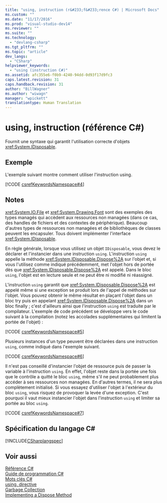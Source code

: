 ```yaml
---
title: "using, instruction (r&#233;f&#233;rence C#) | Microsoft Docs"
ms.custom: ""
ms.date: "11/17/2016"
ms.prod: "visual-studio-dev14"
ms.reviewer: ""
ms.suite: ""
ms.technology: 
  - "devlang-csharp"
ms.tgt_pltfrm: ""
ms.topic: "article"
dev_langs: 
  - "CSharp"
helpviewer_keywords: 
  - "using (instruction C#)"
ms.assetid: afc355e6-f0b9-4240-94dd-0d93f17d9fc3
caps.latest.revision: 31
caps.handback.revision: 31
author: "BillWagner"
ms.author: "wiwagn"
manager: "wpickett"
translationtype: Human Translation
---
```

# using, instruction (r&#233;f&#233;rence C#)
Fournit une syntaxe qui garantit l'utilisation correcte d'objets <xref:System.IDisposable>.  
  
## Exemple  
 L'exemple suivant montre comment utiliser l'instruction using.  
  
 [!CODE [csrefKeywordsNamespace#4](../CodeSnippet/VS_Snippets_VBCSharp/csrefKeywordsNamespace#4)]  
  
## Notes  
 <xref:System.IO.File> et <xref:System.Drawing.Font> sont des exemples des types managés qui accèdent aux ressources non managées \(dans ce cas, des handles de fichiers et des contextes de périphérique\).  Beaucoup d'autres types de ressources non managées et de bibliothèques de classes peuvent les encapsuler.  Tous doivent implémenter l'interface <xref:System.IDisposable>.  
  
 En règle générale, lorsque vous utilisez un objet `IDisposable`, vous devez le déclarer et l'instancier dans une instruction `using`.  L'instruction `using` appelle la méthode <xref:System.IDisposable.Dispose%2A> sur l'objet et, si vous l'utilisez comme indiqué précédemment, met l'objet hors de portée dès que <xref:System.IDisposable.Dispose%2A> est appelé.  Dans le bloc `using`, l'objet est en lecture seule et ne peut être ni modifié ni réassigné.  
  
 L'instruction `using` garantit que <xref:System.IDisposable.Dispose%2A> est appelé même si une exception se produit lors de l'appel de méthodes sur l'objet.  Vous pouvez obtenir le même résultat en plaçant l'objet dans un bloc try puis en appelant <xref:System.IDisposable.Dispose%2A> dans un bloc finally ; c'est d'ailleurs ainsi que l'instruction `using` est traduite par le compilateur.  L'exemple de code précédent se développe vers le code suivant à la compilation \(notez les accolades supplémentaires qui limitent la portée de l'objet\) :  
  
 [!CODE [csrefKeywordsNamespace#5](../CodeSnippet/VS_Snippets_VBCSharp/csrefKeywordsNamespace#5)]  
  
 Plusieurs instances d'un type peuvent être déclarées dans une instruction `using`, comme indiqué dans l'exemple suivant.  
  
 [!CODE [csrefKeywordsNamespace#6](../CodeSnippet/VS_Snippets_VBCSharp/csrefKeywordsNamespace#6)]  
  
 Il n'est pas conseillé d'instancier l'objet de ressource puis de passer la variable à l'instruction `using`.  En effet, l'objet reste dans la portée une fois que le contrôle a quitté le bloc `using`, même s'il ne peut probablement plus accéder à ses ressources non managées.  En d'autres termes, il ne sera plus complètement initialisé.  Si vous essayez d'utiliser l'objet à l'extérieur du bloc `using`, vous risquez de provoquer la levée d'une exception.  C'est pourquoi il vaut mieux instancier l'objet dans l'instruction `using` et limiter sa portée au bloc `using`.  
  
 [!CODE [csrefKeywordsNamespace#7](../CodeSnippet/VS_Snippets_VBCSharp/csrefKeywordsNamespace#7)]  
  
## Spécification du langage C\#  
 [!INCLUDE[CSharplangspec](../../../csharp/language-reference/keywords/includes/csharplangspec_md.md)]  
  
## Voir aussi  
 [Référence C\#](../../../csharp/language-reference/index.md)   
 [Guide de programmation C\#](../../../csharp/programming-guide/index.md)   
 [Mots clés C\#](../../../csharp/language-reference/keywords/index.md)   
 [using, directive](../../../csharp/language-reference/keywords/using-directive.md)   
 [Garbage Collection](../Topic/Garbage%20Collection.md)   
 [Implementing a Dispose Method](../Topic/Implementing%20a%20Dispose%20Method.md)